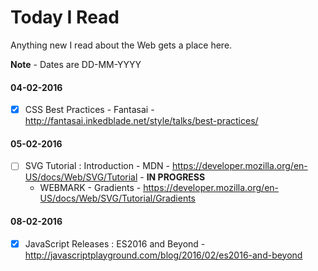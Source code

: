 # Today I Read
Anything new I read about the Web gets a place here.

**Note** - Dates are DD-MM-YYYY
#### 04-02-2016
- [X] CSS Best Practices - Fantasai - http://fantasai.inkedblade.net/style/talks/best-practices/

#### 05-02-2016
- [ ] SVG Tutorial : Introduction - MDN - https://developer.mozilla.org/en-US/docs/Web/SVG/Tutorial - **IN PROGRESS**
    * WEBMARK - Gradients - https://developer.mozilla.org/en-US/docs/Web/SVG/Tutorial/Gradients

#### 08-02-2016
- [x] JavaScript Releases : ES2016 and Beyond - http://javascriptplayground.com/blog/2016/02/es2016-and-beyond
